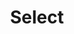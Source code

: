 ---
layout: component.njk
tags: 
    - legacy_components_it
key: select-legacy_it
title: Select
parent: legacy_components_it
image: legacy/overview/select.webp
keywords: 
order: 230
availablelanguages: 
    - de
    - en
---